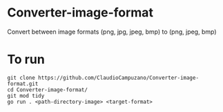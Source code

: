 # Converter-image-format
 Convert between image formats (png, jpg, jpeg, bmp) to (png, jpeg, bmp)
 
# To run
```
git clone https://github.com/ClaudioCampuzano/Converter-image-format.git
cd Converter-image-format/
git mod tidy
go run . <path-directory-image> <target-format>
```
